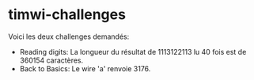 # timwi-challenges 

Voici les deux challenges demandés:
* Reading digits: La longueur du résultat de 1113122113 lu 40 fois est de 360154 caractères.
* Back to Basics: Le wire 'a' renvoie 3176.
